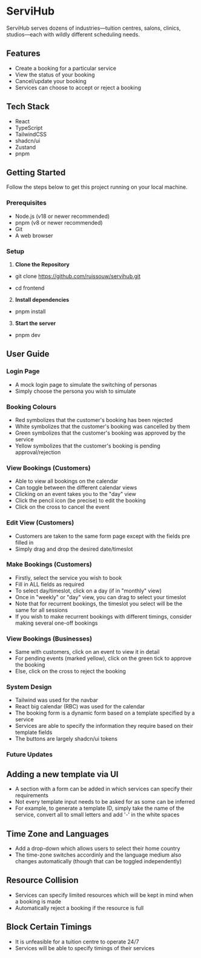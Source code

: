# ServiHub
ServiHub serves dozens of industries—tuition centres, salons, clinics, studios—each with
wildly different scheduling needs. 

## Features
- Create a booking for a particular service
- View the status of your booking
- Cancel/update your booking
- Services can choose to accept or reject a booking
  
## Tech Stack
- React
- TypeScript
- TailwindCSS
- shadcn/ui
- Zustand
- pnpm

## Getting Started
Follow the steps below to get this project running on your local machine.

### Prerequisites
- Node.js (v18 or newer recommended)
- pnpm (v8 or newer recommended)
- Git
- A web browser

### Setup

1. **Clone the Repository**
   
- git clone https://github.com/ruissouw/servihub.git

- cd frontend

2. **Install dependencies**
   
- pnpm install

3. **Start the server**
   
- pnpm dev

## User Guide

### Login Page
- A mock login page to simulate the switching of personas
- Simply choose the persona you wish to simulate

### Booking Colours
- Red symbolizes that the customer's booking has been rejected
- White symbolizes that the customer's booking was cancelled by them
- Green symbolizes that the customer's booking was approved by the service
- Yellow symbolizes that the customer's booking is pending approval/rejection

### View Bookings (Customers)
- Able to view all bookings on the calendar
- Can toggle between the different calendar views
- Clicking on an event takes you to the "day" view
- Click the pencil icon (be precise) to edit the booking
- Click on the cross to cancel the event

### Edit View (Customers)
- Customers are taken to the same form page except with the fields pre filled in
- Simply drag and drop the desired date/timeslot

### Make Bookings (Customers)
- Firstly, select the service you wish to book
- Fill in ALL fields as required
- To select day/timeslot, click on a day (if in "monthly" view)
- Once in "weekly" or "day" view, you can drag to select your timeslot
- Note that for recurrent bookings, the timeslot you select will be the same for all sessions
- If you wish to make recurrent bookings with different timings, consider making several one-off bookings

### View Bookings (Businesses)
- Same with customers, click on an event to view it in detail
- For pending events (marked yellow), click on the green tick to approve the booking
- Else, click on the cross to reject the booking

### System Design
- Tailwind was used for the navbar
- React big calendar (RBC) was used for the calendar
- The booking form is a dynamic form based on a template specified by a service
- Services are able to specify the information they require based on their template fields
- The buttons are largely shadcn/ui tokens

### Future Updates

## Adding a new template via UI
- A section with a form can be added in which services can specify their requirements
- Not every template input needs to be asked for as some can be inferred
- For example, to generate a template ID, simply take the name of the service, convert all to small letters and add '-' in the white spaces

## Time Zone and Languages
- Add a drop-down which allows users to select their home country
- The time-zone switches accordinly and the language medium also changes automatically (though that can be toggled independently)

## Resource Collision
- Services can specify limited resources which will be kept in mind when a booking is made
- Automatically reject a booking if the resource is full

## Block Certain Timings
- It is unfeasible for a tuition centre to operate 24/7
- Services will be able to specify timings of their services
